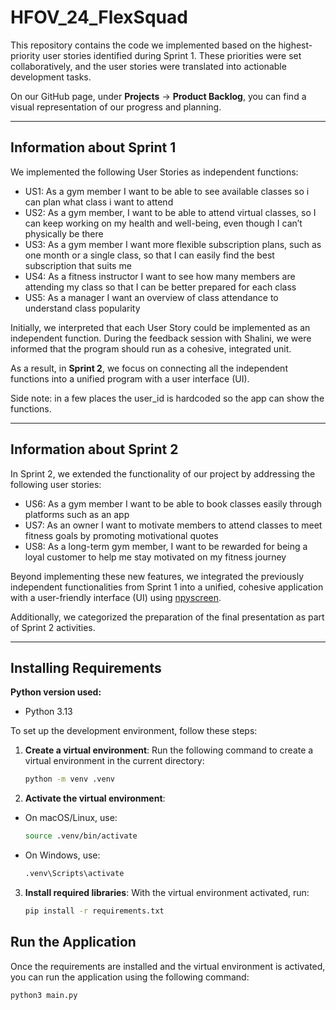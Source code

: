 # HFOV_24_FlexSquad

This repository contains the code we implemented based on the highest-priority user stories identified during Sprint 1. These priorities were set collaboratively, and the user stories were translated into actionable development tasks.

On our GitHub page, under **Projects** -> **Product Backlog**, you can find a visual representation of our progress and planning.

---

## Information about Sprint 1

We implemented the following User Stories as independent functions:

- US1: As a gym member I want to be able to see available classes so i can plan what class i want to attend
- US2: As a gym member, I want to be able to attend virtual classes, so I can keep working on my health and well-being, even though I can’t physically be there
- US3: As a gym member I want more flexible subscription plans, such as one month or a single class, so that I can easily find the best subscription that suits me
- US4: As a fitness instructor I want to see how many members are attending my class so that I can be better prepared for each class
- US5: As a manager I want an overview of class attendance to understand class popularity

Initially, we interpreted that each User Story could be implemented as an independent function. During the feedback session with Shalini, we were informed that the program should run as a cohesive, integrated unit.

As a result, in **Sprint 2**, we focus on connecting all the independent functions into a unified program with a user interface (UI).

Side note: in a few places the user_id is hardcoded so the app can show the functions.

---

## Information about Sprint 2

In Sprint 2, we extended the functionality of our project by addressing the following user stories:

- US6: As a gym member I want to be able to book classes easily through platforms such as an app
- US7: As an owner I want to motivate members to attend classes to meet fitness goals by promoting motivational quotes
- US8: As a long-term gym member, I want to be rewarded for being a loyal customer to help me stay motivated on my fitness journey

Beyond implementing these new features, we integrated the previously independent functionalities from Sprint 1 into a unified, cohesive application with a user-friendly interface (UI) using [npyscreen](https://npyscreen.readthedocs.io/).

Additionally, we categorized the preparation of the final presentation as part of Sprint 2 activities.

---

## Installing Requirements

**Python version used:**

- Python 3.13

To set up the development environment, follow these steps:

1. **Create a virtual environment**:
   Run the following command to create a virtual environment in the current directory:

   ```bash
   python -m venv .venv
   ```

2. **Activate the virtual environment**:

- On macOS/Linux, use:
  ```bash
  source .venv/bin/activate
  ```
- On Windows, use:
  ```bash
  .venv\Scripts\activate
  ```

3. **Install required libraries**:
   With the virtual environment activated, run:
   ```bash
   pip install -r requirements.txt
   ```

## Run the Application

Once the requirements are installed and the virtual environment is activated, you can run the application using the following command:

```bash
python3 main.py
```
